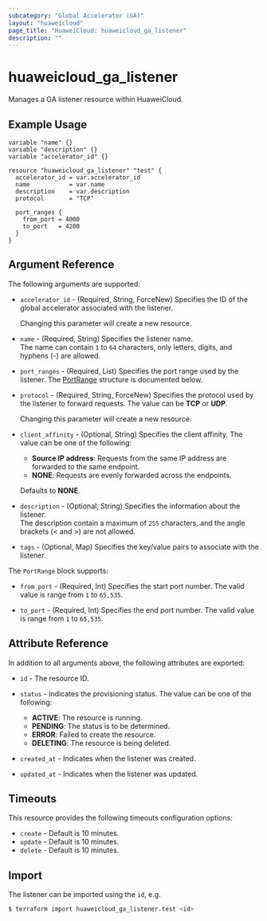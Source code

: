 ```yaml
---
subcategory: "Global Accelerator (GA)"
layout: "huaweicloud"
page_title: "HuaweiCloud: huaweicloud_ga_listener"
description: ""
---
```


# huaweicloud_ga_listener

Manages a GA listener resource within HuaweiCloud.

## Example Usage

```hcl
variable "name" {}
variable "description" {}
variable "accelerator_id" {}

resource "huaweicloud_ga_listener" "test" {
  accelerator_id = var.accelerator_id
  name           = var.name
  description    = var.description
  protocol       = "TCP"

  port_ranges {
    from_port = 4000
    to_port   = 4200
  }
}
```

## Argument Reference

The following arguments are supported:

* `accelerator_id` - (Required, String, ForceNew) Specifies the ID of the global accelerator associated with the listener.

  Changing this parameter will create a new resource.

* `name` - (Required, String) Specifies the listener name.  
  The name can contain `1` to `64` characters, only letters, digits, and hyphens (-) are allowed.

* `port_ranges` - (Required, List) Specifies the port range used by the listener.
  The [PortRange](#Listener_PortRange) structure is documented below.

* `protocol` - (Required, String, ForceNew) Specifies the protocol used by the listener to forward requests.
  The value can be **TCP** or **UDP**.

  Changing this parameter will create a new resource.

* `client_affinity` - (Optional, String) Specifies the client affinity. The value can be one of the following:
  + **Source IP address**: Requests from the same IP address are forwarded to the same endpoint.
  + **NONE**: Requests are evenly forwarded across the endpoints.

  Defaults to **NONE**.

* `description` - (Optional, String) Specifies the information about the listener.  
  The description contain a maximum of `255` characters, and the angle brackets (< and >) are not allowed.

* `tags` - (Optional, Map) Specifies the key/value pairs to associate with the listener.

<a name="Listener_PortRange"></a>
The `PortRange` block supports:

* `from_port` - (Required, Int) Specifies the start port number.
  The valid value is range from `1` to `65,535`.

* `to_port` - (Required, Int) Specifies the end port number.
  The valid value is range from `1` to `65,535`.

## Attribute Reference

In addition to all arguments above, the following attributes are exported:

* `id` - The resource ID.

* `status` - Indicates the provisioning status. The value can be one of the following:
  + **ACTIVE**: The resource is running.
  + **PENDING**: The status is to be determined.
  + **ERROR**: Failed to create the resource.
  + **DELETING**: The resource is being deleted.

* `created_at` - Indicates when the listener was created.

* `updated_at` - Indicates when the listener was updated.
  
## Timeouts

This resource provides the following timeouts configuration options:

* `create` - Default is 10 minutes.
* `update` - Default is 10 minutes.
* `delete` - Default is 10 minutes.

## Import

The listener can be imported using the `id`, e.g.

```bash
$ terraform import huaweicloud_ga_listener.test <id>
```
